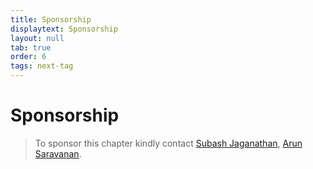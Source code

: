 ```yaml
---
title: Sponsorship
displaytext: Sponsorship
layout: null
tab: true
order: 6
tags: next-tag
---
```


# Sponsorship

> To sponsor this chapter kindly contact [Subash Jaganathan](mailto:subash.jaganathan@owasp.org), [Arun Saravanan](mailto:arun.saravanan@owasp.org).

